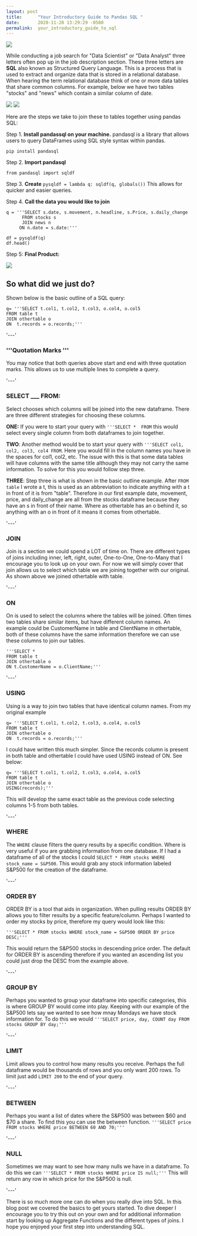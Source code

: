 ```yaml
---
layout: post
title:      "Your Introductory Guide to Pandas SQL "
date:       2020-11-20 13:29:29 -0500
permalink:  your_introductory_guide_to_sql
---
```


<img src = "https://img.favpng.com/11/4/14/microsoft-sql-server-computer-icons-oracle-corporation-oracle-database-png-favpng-k4KjYieuYpSdy2bxiud63NBP2.jpg">

While conducting a job search for "Data Scientist" or "Data Analyst" three letters often pop up in the job description section. These three letters are **SQL** also known as Structured Query Language. This is a process that is used to extract and organize data that is stored in a relational database. When hearing the term relational database think of one or more data tables that share common columns. For example, below we have two tables "stocks" and "news" which contain a similar column of date. 

<img src="https://docs.google.com/drawings/d/e/2PACX-1vSjnY-NcGuYYSCNhnfkMtCjDNC2lz1H8AF6FIiO2Qsxe1FENZX9h9TWRi0gSzVkzC48OYwAoPJakcj9/pub?w=351&amp;h=195">


<img src="https://docs.google.com/drawings/d/e/2PACX-1vRTtTxgqWafSiPUYgxGYbv3a-zoUuYI0WNvJAKwtIXqPFkf_ze0LfL3Q1omX1faUxTtGZrA4vzfVqhW/pub?w=436&amp;h=191">

Here are the steps we take to join these to tables together using pandas SQL:

Step 1. **Install pandassql on your machine.** pandasql is a library that allows users to query DataFrames using SQL style syntax within pandas.

`pip install pandasql`

Step 2. **Import pandasql**

`from pandasql import sqldf`

Step 3. **Create** `pysqldf = lambda q: sqldf(q, globals())` This allows for quicker and easier queries. 

Step 4. **Call the data you would like to join**

```
q = '''SELECT s.date, s.movement, n.headline, s.Price, s.daily_change       
      FROM stocks s					
      JOIN news n 					
     ON n.date = s.date:'''  
								 
df = pysqldf(q)	
df.head()
```
		
Step 5: **Final Product:**
	
<img src="https://docs.google.com/drawings/d/e/2PACX-1vQz72aEXPDu00vEvD0SRM2R8zVwJAwnqxvLfj3DVEXihh3um79JagQ5fIdPiajT0St9GULAsmvkkhEA/pub?w=693&amp;h=193">
	
## So what did we just do?

Shown below is the basic outline of a SQL query:


```
q= '''SELECT t.col1, t.col2, t.col3, o.col4, o.col5 
FROM table t 
JOIN othertable o 
ON  t.records = o.records;'''
```

'---'				
### '''Quotation Marks '''

You may notice that both queries above start and end with three quotation marks. This allows us to use multiple lines to complete a query. 

'---'				
### SELECT ___ FROM:

Select chooses which columns will be joined into the new dataframe. There are three different strategies for choosing these columns. 

**ONE:** If you were to start your query with ```'''SELECT *  FROM``` this would select every single column from both dataframes to join together. 

**TWO**: Another method would be to start your query with ```'''SELECT col1, col2, col3, col4 FROM```. Here you would fill in the column names you have in the spaces for col1, col2, etc. The issue with this is that some data tables will have columns with the same title although they may not carry the same information. To solve for this you would follow step three.

**THREE**: Step three is what is shown in the basic outline example. After ```FROM table``` I wrote a t, this is used as an abbreviation to indicate anything with a t in front of it is from "table". Therefore in our first example date, movement, price, and daily_change are all from the stocks dataframe because they have an s in front of their name. Where as othertable has an o behind it, so anything with an o in front of it means it comes from othertable.

'---'				
### JOIN

Join is a section we could spend a LOT of time on. There are different types of joins including inner, left, right, outer, One-to-One, One-to-Many that I encourage you to look up on your own. For now we will simply cover that join allows us to select which table we are joining together with our original. As shown above we joined othertable with table.


'---'				
### ON

On is used to select the columns where the tables will be joined. Often times two tables share similar items, but have different column names. An example could be CustomerName in table and ClientName in othertable, both of these columns have the same information therefore we can use these columns to join our tables.

```
'''SELECT * 
FROM table t
JOIN othertable o
ON t.CustomerName = o.ClientName;'''
```

'---'				
### USING

Using is a way to join two tables that have identical column names.  From my original example 
```
q= '''SELECT t.col1, t.col2, t.col3, o.col4, o.col5 
FROM table t 
JOIN othertable o 
ON  t.records = o.records;'''
```
I could have written this much simpler. Since the records column is present in both table and othertable I could have used USING instead of ON. See below:
```
q= '''SELECT t.col1, t.col2, t.col3, o.col4, o.col5 
FROM table t 
JOIN othertable o 
USING(records);'''
```
This will develop the same exact table as the previous code selecting columns 1-5 from both tables. 

'---'				

### WHERE


The ```WHERE``` clause filters the query results by a specific condition. Where is very useful if you are grabbing information from one database. If I had a dataframe of all of the stocks I could ```SELECT * FROM stocks WHERE stock_name = S&P500```. This would grab any stock information labeled S&P500 for the creation of the dataframe. 

'---'				
### ORDER BY

ORDER BY is a tool that aids in organization. When pulling results ORDER BY allows you to filter results by a specific feature/column. Perhaps I wanted to order my stocks by price, therefore my query would look like this:

```'''SELECT * FROM stocks WHERE stock_name = S&P500 ORDER BY price DESC;'''``` 

This would return the S&P500 stocks in descending price order. The default for ORDER BY is ascending therefore if you wanted an ascending list you could just drop the DESC from the example above. 

'---'				
### GROUP BY

Perhaps you wanted to group your dataframe into specific categories, this is where GROUP BY would come into play. Keeping with our example of the S&P500 lets say we wanted to see how mnay Mondays we have stock information for. To do this we would ```'''SELECT price, day, COUNT day FROM stocks GROUP BY day;'''``` 

'---'				
### LIMIT

Limit allows you to control how many results you receive. Perhaps the full dataframe would be thousands of rows and you only want 200 rows. To limit just add ```LIMIT 200``` to the end of your query. 

'---'				

### BETWEEN

Perhaps you want a list of dates where the S&P500 was between $60 and $70 a share. To find this you can use the between function. ```'''SELECT price FROM stocks WHERE price BETWEEN 60 AND 70;'''```

'---'				

### NULL
Sometimes we may want to see how many nulls we have in a dataframe. To do this we can ```'''SELECT * FROM stocks WHERE price IS null;'''``` This will return any row in which price for the S&P500 is null. 


'---'				

There is so much more one can do when you really dive into SQL. In this blog post we covered the basics to get yours started. To dive deeper I encourage you to try this out on your own and for additional information start by looking up Aggregate Functions and the different types of joins. I hope you enjoyed your first step into understanding SQL.


